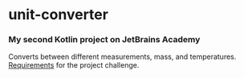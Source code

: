 # unit-converter
### My second Kotlin project on JetBrains Academy
Converts between different measurements, mass, and temperatures. [Requirements](https://hyperskill.org/projects/70/stages/389/implement) for the project challenge.
